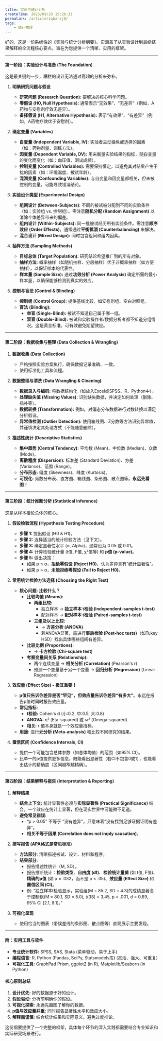 ```yaml
---
title: 实验与统计分析
createTime: 2025/09/20 15:26:33
permalink: /article/zqbzrxj0/
tags: 
    - 统计物理
---
```

好的，这是一份系统性的《实验与统计分析纲要》。它涵盖了从实验设计到最终结果解释的全流程核心要点，旨在为您提供一个清晰、实用的框架。

---

#### **第一阶段：实验设计与准备 (The Foundation)**

这是最关键的一步，糟糕的设计无法通过高超的分析来弥补。

1.  **明确研究问题与假设**
    *   **研究问题 (Research Question):** 要解决的核心科学问题。
    *   **零假设 (H0, Null Hypothesis):** 通常表示“无效果”、“无差异”（例如，A药物与安慰剂疗效无差异）。
    *   **备择假设 (H1, Alternative Hypothesis):** 表示“有效果”、“有差异”（例如，A药物疗效优于安慰剂）。

2.  **确定变量 (Variables)**
    *   **自变量 (Independent Variable, IV):** 实验者主动操纵或选择的因素（如：药物剂量、训练方法）。
    *   **因变量 (Dependent Variable, DV):** 用来衡量实验结果的指标，随自变量的变化而变化（如：血压值、测试成绩）。
    *   **控制变量 (Controlled Variables):** 需要保持恒定，以避免其对结果产生干扰的因素（如：环境温度、被试年龄）。
    *   **混淆变量 (Confounding Variables):** 与自变量和因变量都相关，但未被控制的变量，可能导致错误结论。

3.  **实验设计类型 (Experimental Design)**
    *   **组间设计 (Between-Subjects):** 不同的被试被分配到不同的实验条件（如：实验组 vs. 控制组）。需注意**随机分配 (Random Assignment)** 以消除个体差异带来的偏差。
    *   **组内设计 (Within-Subjects):** 同一批被试经历所有实验条件。需注意**顺序效应 (Order Effects)**，通常通过**平衡抵消 (Counterbalancing)** 来解决。
    *   **混合设计 (Mixed Design):** 同时包含组间和组内因素。

4.  **抽样方法 (Sampling Methods)**
    *   **目标总体 (Target Population):** 研究结论希望推广到的所有对象。
    *   **抽样方法:** 概率抽样（如随机抽样、分层抽样）优于非概率抽样（如方便抽样），以保证样本的代表性。
    *   **样本量 (Sample Size):** 通过**功效分析 (Power Analysis)** 确定所需的最小样本量，以确保能够检测到真实的效应。

5.  **控制与盲法 (Control & Blinding)**
    *   **控制组 (Control Group):** 提供基线比较，如安慰剂组、空白对照组。
    *   **盲法 (Blinding):**
        *   **单盲 (Single-Blind):** 被试不知道自己属于哪一组。
        *   **双盲 (Double-Blind):** 被试和实验操作者/数据分析者都不知道分组情况。这是黄金标准，可有效避免期望效应。

---

#### **第二阶段：数据收集与整理 (Data Collection & Wrangling)**

1.  **数据收集 (Data Collection)**
    *   严格按照实验方案执行，确保数据记录准确、一致。
    *   使用标准化工具和流程。

2.  **数据整理与清洗 (Data Wrangling & Cleaning)**
    *   **数据录入与编码:** 将数据结构化（如放入Excel或SPSS、R、Python中）。
    *   **处理缺失值 (Missing Values):** 识别缺失数据，并决定如何处理（删除、插补等）。
    *   **数据转换 (Transformation):** 例如，对偏态分布数据进行对数转换以满足分析假设。
    *   **异常值检测 (Outlier Detection):** 使用箱线图、Z分数等方法识别异常值，并谨慎决定其处理方式（不能随意删除）。

3.  **描述性统计 (Descriptive Statistics)**
    *   **集中趋势 (Central Tendency):** 平均数 (Mean)、中位数 (Median)、众数 (Mode)。
    *   **离散程度 (Dispersion):** 标准差 (Standard Deviation)、方差 (Variance)、范围 (Range)。
    *   **分布形态:** 偏度 (Skewness)、峰度 (Kurtosis)。
    *   **可视化:** 频数分布表、直方图、箱线图、条形图、散点图等。**永远先看图！**

---

#### **第三阶段：统计推断分析 (Statistical Inference)**

这是从样本推论总体的核心。

1.  **假设检验流程 (Hypothesis Testing Procedure)**
    *   **步骤 1:** 提出假设 (H0 & H1)。
    *   **步骤 2:** 选择适当的统计检验方法（见下文）。
    *   **步骤 3:** 确定显著性水平 (α, Alpha)，通常设为 0.05 或 0.01。
    *   **步骤 4:** 计算检验统计量 (t值, F值, χ²值等) 和 **p值 (p-value)**。
    *   **步骤 5:** 做出决策：
        *   如果 p ≤ α，**拒绝零假设 (Reject H0)**，认为差异具有“统计显著性”。
        *   如果 p > α，**未能拒绝零假设 (Fail to Reject H0)**。

2.  **常用统计检验方法选择 (Choosing the Right Test)**
    *   **核心问题: 比较什么？**
        *   **比较均值 (Means):**
            *   **两组比较:**
                *   独立样本 -> **独立样本 t检验 (Independent-samples t-test)**
                *   配对样本 -> **配对样本 t检验 (Paired-samples t-test)**
            *   **三组及以上比较:**
                *   -> **方差分析 (ANOVA)**
                *   若ANOVA显著，需进行**事后检验 (Post-hoc tests)**（如Tukey HSD）找出具体哪些组间有差异。
        *   **比较比例 (Proportions):**
            *   -> **卡方检验 (Chi-square test)**
        *   **考察变量间关系 (Relationship):**
            *   两个连续变量 -> **相关分析 (Correlation)** (Pearson's r)
            *   预测一个变量基于另一个变量 -> **回归分析 (Regression)** (Linear Regression)

3.  **效应量 (Effect Size) - 极其重要！**
    *   **p值只告诉你差异是否“罕见”，但效应量告诉你差异“有多大”**。永远在报告p值时同时报告效应量。
    *   **常见指标:**
        *   **t检验:** Cohen's d (小:0.2, 中:0.5, 大:0.8)
        *   **ANOVA:** η² (Eta-squared) 或 ω² (Omega-squared)
        *   **相关:** r 值本身就是一个效应量指标。
    *   **用途:** 进行**元分析 (Meta-analysis)** 和比较不同研究的结果。

4.  **置信区间 (Confidence Intervals, CI)**
    *   提供一个可能包含总体参数（如总体均值）的范围（如95% CI）。
    *   比单一的p值提供更多信息，既能看出显著性（若CI不包含0或1），也能看出估计的精确度（区间越窄越精确）。

---

#### **第四阶段：结果解释与报告 (Interpretation & Reporting)**

1.  **解释结果**
    *   **结合上下文:** 统计显著性必须与**实际显著性 (Practical Significance)** 结合。一个效应在统计上显著，但在现实世界中可能微不足道。
    *   **避免常见错误:**
        *   “p > 0.05” 不等于 “没有差异”，只意味着“没有找到足够证据证明有差异”。
        *   **相关不等于因果 (Correlation does not imply causation)**。

2.  **撰写报告 (APA格式是常见标准)**
    *   **方法部分:** 清晰描述被试、设计、材料和程序。
    *   **结果部分:**
        *   报告描述性统计（M, SD）。
        *   报告推断统计：**检验类型**、**自由度 (df)**、**检验统计量值** (如 t值, F值)、**精确的p值** (如 p = .032，而不是 p < .05)、**效应量 (Effect Size)** 和**置信区间 (CI)**。
        *   例: “独立样本t检验显示，实验组(M = 85.2, SD = 4.3)的成绩显著高于控制组(M = 80.1, SD = 5.0), t(38) = 3.45, p = .001, d = 0.89, 95% CI [2.1, 8.1]。”

3.  **可视化呈现**
    *   使用恰当的图表（带误差线的条形图、散点图等）直观展示主要发现。

---

#### **附：实用工具与软件**

*   **专业统计软件:** SPSS, SAS, Stata (菜单驱动，易于上手)
*   **编程语言:** R, Python (Pandas, SciPy, Statsmodels库) (灵活、强大、可重复)
*   **可视化工具:** GraphPad Prism, ggplot2 (in R), Matplotlib/Seaborn (in Python)

#### **核心原则总结**

1.  **设计优先:** 好的数据源于好的设计。
2.  **假设驱动:** 分析前明确你的假设。
3.  **可视化探索:** 永远先画图了解你的数据。
4.  **p值与效应量并重:** 同时报告显著性水平和效应大小。
5.  **解释需谨慎:** 结合统计结果和实际意义，避免过度推论。

这份纲要提供了一个完整的框架，具体每个环节的深入实践都需要结合专业知识和实际研究场景进行。